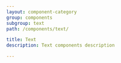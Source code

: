 ```yaml
---
layout: component-category
group: components
subgroup: text
path: /components/text/

title: Text
description: Text components description

---
```


